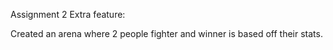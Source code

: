 Assignment 2 Extra feature:

Created an arena where 2 people fighter and winner is based off their stats. 
